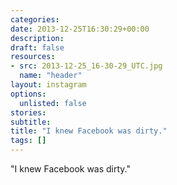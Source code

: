 ```yaml
---
categories:
date: 2013-12-25T16:30:29+00:00
description:
draft: false
resources:
- src: 2013-12-25_16-30-29_UTC.jpg
  name: "header"
layout: instagram
options:
  unlisted: false
stories:
subtitle:
title: "I knew Facebook was dirty."
tags: []
---
```


"I knew Facebook was dirty."
